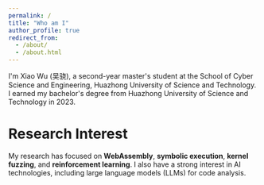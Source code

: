 ```yaml
---
permalink: /
title: "Who am I"
author_profile: true
redirect_from: 
  - /about/
  - /about.html
---
```

I'm Xiao Wu (吴骁), a second-year master's student at the School of Cyber Science and Engineering, Huazhong University of Science and Technology. I earned my bachelor's degree from Huazhong University of Science and Technology in 2023. 
# Research Interest
My research has focused on **WebAssembly**, **symbolic execution**, **kernel fuzzing**, and **reinforcement learning**. I also have a strong interest in AI technologies, including large language models (LLMs) for code analysis.
